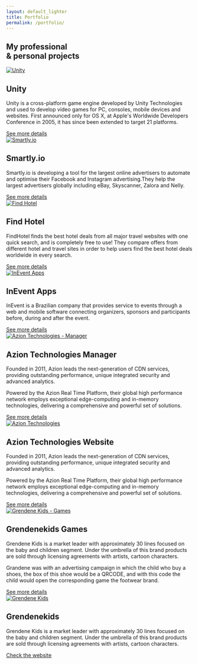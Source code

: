 ```yaml
---
layout: default_lighter
title: Portfolio
permalink: /portfolio/
---
```


<main id="main">
  <section class="content conteiner-half">
    <div class="conteiner">
      <h1 class="margin-double">My professional<br />& personal projects</h1>
      <!-- <p>Here you can check a selection of my work!</p> -->
    </div>
  </section>
  <section class="content">
    <div class="conteiner">
      <div class="project">
        <a href="/portfolio/unity/" class="project-mockup"><img class="lazy" data-src="{{ site.url }}images/unity-mockup.png" alt="Unity" /></a>
        <h2 class="project-title">Unity</h2>
        <p>Unity is a cross-platform game engine developed by Unity Technologies and used to develop video games for PC, consoles, mobile devices and websites. First announced only for OS X, at Apple's Worldwide Developers Conference in 2005, it has since been extended to target 21 platforms.</p>
        <!-- <p>InEvent is a Brazilian company that provides service to events through a web and mobile software connecting organizers, sponsors and participants before, during and after the event. UX Design | UI Design</p> -->
        <a href="/portfolio/unity/">See more details</a>
      </div>
      <div class="project">
        <a href="/portfolio/smartlyio/" class="project-mockup"><img class="lazy" data-src="{{ site.url }}images/smartlyio-mockup.png" alt="Smartly.io" /></a>
        <h2 class="project-title">Smartly.io</h2>
        <p>Smartly.io is developing a tool for the largest online advertisers to automate and optimise their Facebook and Instagram advertising.They help the largest advertisers globally including eBay, Skyscanner, Zalora and Nelly.</p>
        <!-- <p>InEvent is a Brazilian company that provides service to events through a web and mobile software connecting organizers, sponsors and participants before, during and after the event. UX Design | UI Design</p> -->
        <a href="/portfolio/smartlyio/">See more details</a>
      </div>
      <div class="project">
        <a href="/portfolio/findhotel/" class="project-mockup"><img class="lazy" data-src="{{ site.url }}images/findhotel-mockup.png" alt="Find Hotel" /></a>
        <h2 class="project-title">Find Hotel</h2>
        <p>FindHotel finds the best hotel deals from all major travel websites with one quick search, and is completely free to use! They compare offers from different hotel and travel sites in order to help users find the best hotel deals worldwide in every search.</p>
        <!-- <p>InEvent is a Brazilian company that provides service to events through a web and mobile software connecting organizers, sponsors and participants before, during and after the event. UX Design | UI Design</p> -->
        <a href="/portfolio/findhotel/">See more details</a>
      </div>
      <div class="project">
        <a href="/portfolio/inevent/" class="project-mockup"><img class="lazy" data-src="{{ site.url }}images/inevent-app-mockup.png" alt="InEvent Apps" /></a>
        <h2 class="project-title">InEvent Apps</h2>
        <p>InEvent is a Brazilian company that provides service to events through a web and mobile software connecting organizers, sponsors and participants before, during and after the event.</p>
        <!-- <p>InEvent is a Brazilian company that provides service to events through a web and mobile software connecting organizers, sponsors and participants before, during and after the event. UX Design | UI Design</p> -->
        <a href="/portfolio/inevent/">See more details</a>
      </div>
      <div class="project">
        <a href="/portfolio/azion-technologies-manager/" class="project-mockup"><img class="lazy" data-src="{{ site.url }}images/azion-manager-mockup.png" alt="Azion Technologies - Manager" /></a>
        <h2 class="project-title">Azion Technologies Manager</h2>
        <p>Founded in 2011, Azion leads the next-generation of CDN services, providing outstanding performance, unique integrated security and advanced analytics.</p>
        <p>Powered by the Azion Real Time Platform, their global high performance network employs exceptional edge-computing and in-memory technologies, delivering a comprehensive and powerful set of solutions.</p>
        <!-- <p>Front-End (Responsive Website) | Style Guide | UX Design | UI Design</p> -->
        <a href="/portfolio/azion-technologies-manager/">See more details</a>
      </div>
      <div class="project">
        <a href="/portfolio/azion-technologies/" class="project-mockup"><img class="lazy" data-src="{{ site.url }}images/azionweb-mockup.png" alt="Azion Technologies" /></a>
        <h2 class="project-title">Azion Technologies Website</h2>
        <p>Founded in 2011, Azion leads the next-generation of CDN services, providing outstanding performance, unique integrated security and advanced analytics.</p>
        <p>Powered by the Azion Real Time Platform, their global high performance network employs exceptional edge-computing and in-memory technologies, delivering a comprehensive and powerful set of solutions.</p>
        <!-- <p>Front-End (Responsive Website) | Iconography | Illustrations</p> -->
        <a href="/portfolio/azion-technologies/">See more details</a>
      </div>
      <div class="project">
        <a href="/portfolio/grendenekids-games/" class="project-mockup"><img class="lazy" data-src="{{ site.url }}images/grendenekids-games-mockup.png" alt="Grendene Kids - Games" /></a>
        <h2 class="project-title">Grendenekids Games</h2>
        <p>Grendene Kids is a market leader with approximately 30 lines focused on the baby and children segment. Under the umbrella of this brand products are sold through licensing agreements with artists, cartoon characters.</p>
        <p>Grandene was with an advertising campaign in which the child who buy a shoes, the box of this shoe would be a QRCODE, and with this code the child would open the corresponding game the footwear brand.</p>
        <!-- <p>Responsive Game</p> -->
        <a href="/portfolio/grendenekids-games/">See more details</a>
      </div>
      <div class="project">
        <a href="/portfolio/grendenekids/" class="project-mockup"><img class="lazy" data-src="{{ site.url }}images/grendenekids-mockup.png" alt="Grendene Kids" /></a>
        <h2 class="project-title">Grendenekids</h2>
        <p>Grendene Kids is a market leader with approximately 30 lines focused on the baby and children segment. Under the umbrella of this brand products are sold through licensing agreements with artists, cartoon characters.</p>
        <!-- <p>UI Design | Front-End</p> -->
        <a href="http://www.grendenekids.com.br" target="_blank">Check the website</a>
      </div>
    </div>
  </section>
</main>